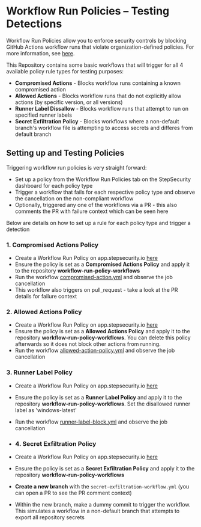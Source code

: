 # Workflow Run Policies – Testing Detections
 
Workflow Run Policies allow you to enforce security controls by blocking GitHub Actions workflow runs that violate organization-defined policies. For more information, see [here](https://docs.stepsecurity.io/workflow-run-policies). 

This Repository contains some basic workflows that will trigger for all 4 available policy rule types for testing purposes:

* **Compromised Actions** - Blocks workflow runs containing a known compromised action
* **Allowed Actions** - Blocks workflow runs that do not explicitly allow actions (by specific version, or all versions)
* **Runner Label Dissallow** - Blocks workflow runs that attempt to run on specified runner labels
* **Secret Exfiltration Policy** - Blocks workflows where a non-default branch's workflow file is attempting to access secrets and differes from default branch

## Setting up and Testing Policies
Triggering workflow run policies is very straight forward:
* Set up a policy from the Workflow Run Policies tab on the StepSecurity dashboard for each policy type
* Trigger a workflow that fails for each respective policy type and observe the cancellation on the non-compliant workflow
* Optionally, triggered any one of the workflows via a PR - this also comments the PR with failure context which can be seen here

Below are details on how to set up a rule for each policy type and trigger a detection

### 1. Compromised Actions Policy 
* Create a Workflow Run Policy on app.stepsecurity.io [here]()
* Ensure the policy is set as a **Compromised Actions Policy** and apply it to the repository **workflow-run-policy-workflows**
* Run the workflow [compromised-action.yml]() and observe the job cancellation
* This workflow also triggers on pull_request - take a look at the PR details for failure context 

### 2. Allowed Actions Policy
* Create a Workflow Run Policy on app.stepsecurity.io [here]()
* Ensure the policy is set as a **Allowed Actions Policy** and apply it to the repository **workflow-run-policy-workflows**. You can delete this policy afterwards so it does not block other actions from running. 
* Run the workflow [allowed-action-policy.yml]() and observe the job cancellation

### 3. Runner Label Policy 
* Create a Workflow Run Policy on app.stepsecurity.io [here]()
* Ensure the policy is set as a **Runner Label Policy** and apply it to the repository **workflow-run-policy-workflows**. Set the disallowed runner label as 'windows-latest'
* Run the workflow [runner-label-block.yml]() and observe the job cancellation

* ### 4. Secret Exfiltration Policy
* Create a Workflow Run Policy on app.stepsecurity.io [here]()
* Ensure the policy is set as a **Secret Exfiltration Policy** and apply it to the repository **workflow-run-policy-workflows**
* **Create a new branch** with the `secret-exfiltration-workflow.yml` (you can open a PR to see the PR comment context)
* Within the new branch, make a dummy commit to trigger the workflow. This simulates a workflow in a non-default branch that attempts to export all repository secrets


 

 

 

 
